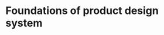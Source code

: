 <!-- TITLE: Foundations -->
<!-- SUBTITLE: A quick summary of Foundations -->

# Foundations of product design system